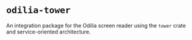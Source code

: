 # `odilia-tower`

An integration package for the Odilia screen reader using the `tower` crate and service-oriented architecture.
